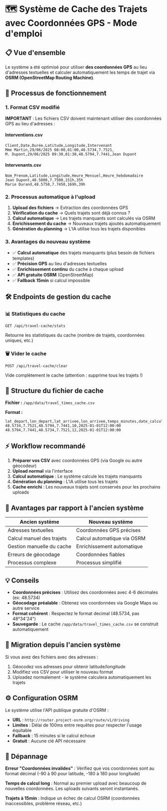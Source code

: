 # 🗺️ Système de Cache des Trajets avec Coordonnées GPS - Mode d'emploi

## 📋 Vue d'ensemble

Le système a été optimisé pour utiliser **des coordonnées GPS** au lieu d'adresses textuelles et calculer automatiquement les temps de trajet via **OSRM (OpenStreetMap Routing Machine)**. 

## 🔄 Processus de fonctionnement

### 1. Format CSV modifié
**IMPORTANT** : Les fichiers CSV doivent maintenant utiliser des coordonnées GPS au lieu d'adresses :

#### Interventions.csv
```csv
Client,Date,Durée,Latitude,Longitude,Intervenant
Mme Martin,29/06/2025 08:00,01:00,48.5734,7.7521,
M. Dupont,29/06/2025 09:30,01:30,48.5794,7.7441,Jean Dupont
```

#### Intervenants.csv  
```csv
Nom_Prenom,Latitude,Longitude,Heure_Mensuel,Heure_hebdomadaire
Jean Dupont,48.5800,7.7500,151h,35h
Marie Durand,48.5750,7.7450,169h,39h
```

### 2. Processus automatique à l'upload
1. **Upload des fichiers** → Extraction des coordonnées GPS
2. **Vérification du cache** → Quels trajets sont déjà connus ?
3. **Calcul automatique** → Les trajets manquants sont calculés via OSRM
4. **Enrichissement du cache** → Nouveaux trajets ajoutés automatiquement
5. **Génération du planning** → L'IA utilise tous les trajets disponibles

### 3. Avantages du nouveau système
- ✅ **Calcul automatique** des trajets manquants (plus besoin de fichiers templates)
- ✅ **Précision GPS** au lieu d'adresses textuelles
- ✅ **Enrichissement continu** du cache à chaque upload
- ✅ **API gratuite OSRM** (OpenStreetMap)
- ✅ **Fallback 15min** si calcul impossible

## 🛠️ Endpoints de gestion du cache

### 📊 Statistiques du cache
```
GET /api/travel-cache/stats
```
Retourne les statistiques du cache (nombre de trajets, coordonnées uniques, etc.)

### 🗑️ Vider le cache
```
POST /api/travel-cache/clear
```
Vide complètement le cache (attention : supprime tous les trajets !)

## 📂 Structure du fichier de cache

**Fichier :** `/app/data/travel_times_cache.csv`

**Format :**
```csv
lat_depart,lon_depart,lat_arrivee,lon_arrivee,temps_minutes,date_calcul
48.5734,7.7521,48.5794,7.7441,10,2025-01-01T12:00:00
48.5794,7.7441,48.5734,7.7521,12,2025-01-01T12:00:00
```

## ⚡ Workflow recommandé

1. **Préparer vos CSV** avec coordonnées GPS (via Google ou autre géocodeur)
2. **Upload normal** via l'interface
3. **Calcul automatique** : Le système calcule les trajets manquants
4. **Génération du planning** : L'IA utilise tous les trajets
5. **Cache enrichi** : Les nouveaux trajets sont conservés pour les prochains uploads

## 🎯 Avantages par rapport à l'ancien système

| Ancien système | Nouveau système |
|----------------|-----------------|
| Adresses textuelles | Coordonnées GPS précises |
| Calcul manuel des trajets | Calcul automatique via OSRM |
| Gestion manuelle du cache | Enrichissement automatique |
| Erreurs de géocodage | Coordonnées fiables |
| Processus complexe | Processus simplifié |

## 💡 Conseils

- **Coordonnées précises** : Utilisez des coordonnées avec 4-6 décimales (ex: 48.5734)
- **Géocodage préalable** : Obtenez vos coordonnées via Google Maps ou autre service
- **Format cohérent** : Respectez le format decimal (48.5734, pas 48°34'24")
- **Sauvegarde** : Le cache `/app/data/travel_times_cache.csv` se construit automatiquement

## 🚀 Migration depuis l'ancien système

Si vous avez des fichiers avec des adresses :
1. Géocodez vos adresses pour obtenir latitude/longitude
2. Modifiez vos CSV pour utiliser le nouveau format
3. Uploadez normalement - le système calculera automatiquement les trajets

## ⚙️ Configuration OSRM

Le système utilise l'API publique gratuite d'OSRM :
- **URL** : `http://router.project-osrm.org/route/v1/driving`
- **Limites** : Délai de 100ms entre requêtes pour respecter l'usage équitable
- **Fallback** : 15 minutes si le calcul échoue
- **Gratuit** : Aucune clé API nécessaire

## 🔧 Dépannage

**Erreur "Coordonnées invalides"** : Vérifiez que vos coordonnées sont au format décimal (-90 à 90 pour latitude, -180 à 180 pour longitude)

**Temps de calcul long** : Normal au premier upload avec beaucoup de nouvelles coordonnées. Les uploads suivants seront instantanés.

**Trajets à 15min** : Indique un échec de calcul OSRM (coordonnées inaccessibles, problème réseau, etc.)